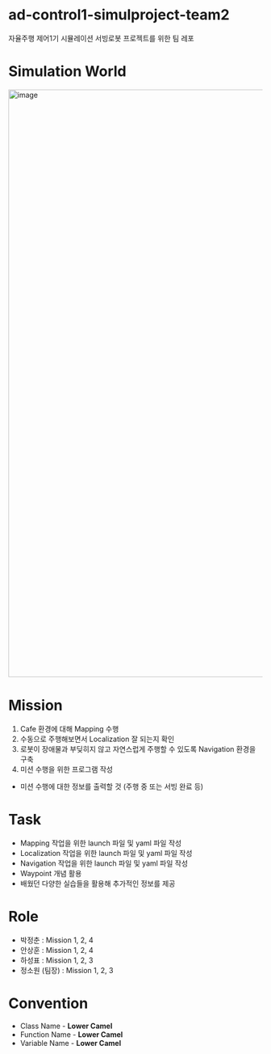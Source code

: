 # ad-control1-simulproject-team2
자율주행 제어1기 시뮬레이션 서빙로봇 프로젝트를 위한 팀 레포

# Simulation World
<img width="1163" alt="image" src="https://github.com/prgrms-ad-devcourse/ad-control1-simulproject-team2/assets/125460753/d210c74b-b5d1-4142-ab36-7f3d57bce0f2">

# Mission
1. Cafe 환경에 대해 Mapping 수행
2. 수동으로 주행해보면서 Localization 잘 되는지 확인
3. 로봇이 장애물과 부딪히지 않고 자연스럽게 주행할 수 있도록 Navigation 환경을 구축 
4. 미션 수행을 위한 프로그램 작성
  - 미션 수행에 대한 정보를 출력할 것 (주행 중 또는 서빙 완료 등)

# Task
- Mapping 작업을 위한 launch 파일 및 yaml 파일 작성
- Localization 작업을 위한 launch 파일 및 yaml 파일 작성
- Navigation 작업을 위한 launch 파일 및 yaml 파일 작성
- Waypoint 개념 활용
- 배웠던 다양한 실습들을 활용해 추가적인 정보를 제공

# Role
- 박정춘 : Mission 1, 2, 4
- 안상훈 : Mission 1, 2, 4
- 하성표 : Mission 1, 2, 3
- 정소원 (팀장) : Mission 1, 2, 3

# Convention
- Class Name - **Lower Camel**
- Function Name - **Lower Camel**
- Variable Name - **Lower Camel**



